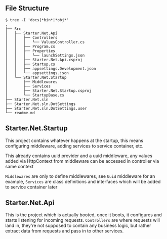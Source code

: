 ## File Structure
```
$ tree -I 'docs|*bin*|*obj*'
.
├── Src
│   ├── Starter.Net.Api
│   │   ├── Controllers
│   │   │   └── ValuesController.cs
│   │   ├── Program.cs
│   │   ├── Properties
│   │   │   └── launchSettings.json
│   │   ├── Starter.Net.Api.csproj
│   │   ├── Startup.cs
│   │   ├── appsettings.Development.json
│   │   └── appsettings.json
│   └── Starter.Net.Startup
│       ├── Middlewares
│       ├── Services
│       ├── Starter.Net.Startup.csproj
│       └── StartupBase.cs
├── Starter.Net.sln
├── Starter.Net.sln.DotSettings
├── Starter.Net.sln.DotSettings.user
└── readme.md
```

## Starter.Net.Startup
This project contains whatever happens at the startup, this means configuring middleware,
adding services to service container, etc.

This already contains uuid provider and a uuid middleware,
any values added via HttpContext from middleware can be accessed in controller via same context

`Middlewares` are only to define middlewares, see `Uuid` middleware for an example,
`Services` are class definitions and interfaces which will be added to service container later

## Starter.Net.Api
This is the project which is actually booted, once it boots, it configures and starts listening for incoming requests.
`Controllers` are where requests will land in, they're not supposed to contain any business logic,
but rather extract data from requests and pass in to other services.
